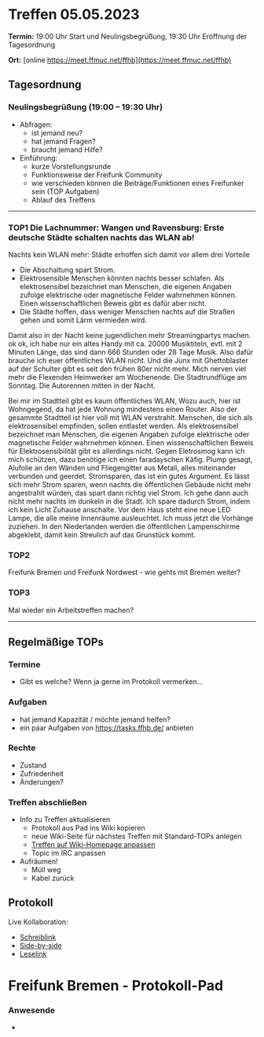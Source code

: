 # Treffen 05.05.2023

**Termin:** 19:00 Uhr Start und Neulingsbegrüßung, 19:30 Uhr Eröffnung der Tagesordnung

**Ort:** [online https://meet.ffmuc.net/ffhb](https://meet.ffmuc.net/ffhb)

## Tagesordnung
### Neulingsbegrüßung (19:00 – 19:30 Uhr)

- Abfragen:
    - ist jemand neu?
    - hat jemand Fragen?
    - braucht jemand Hilfe?
- Einführung:
    - kurze Vorstellungsrunde
    - Funktionsweise der Freifunk Community
    - wie verschieden können die Beiträge/Funktionen eines Freifunker sein (TOP Aufgaben)
    - Ablauf des Treffens

---
### TOP1 Die Lachnummer: Wangen und Ravensburg: Erste deutsche Städte schalten nachts das WLAN ab!

Nachts kein WLAN mehr: Städte erhoffen sich damit vor allem drei Vorteile
- Die Abschaltung spart Strom.
- Elektrosensible Menschen könnten nachts besser schlafen. Als elektrosensibel bezeichnet man Menschen, die eigenen Angaben zufolge elektrische oder magnetische Felder wahrnehmen können. Einen wissenschaftlichen Beweis gibt es dafür aber nicht.
- Die Städte hoffen, dass weniger Menschen nachts auf die Straßen gehen und somit Lärm vermieden wird.

Damit also in der Nacht keine jugendlichen mehr Streamingpartys machen. ok ok, ich habe nur ein altes Handy mit ca. 20000 Musiktiteln, evtl. mit 2 Minuten Länge, das sind dann 666 Stunden oder 28 Tage Musik. Also dafür brauche ich euer öffentliches WLAN nicht. Und die Junx mit Ghettoblaster auf der Schulter gibt es seit den frühen 80er nicht mehr. Mich nerven viel mehr die Flexenden Heimwerker am Wochenende. Die Stadtrundflüge am Sonntag. Die Autorennen mitten in der Nacht.

Bei mir im Stadtteil gibt es kaum öffentliches WLAN, Wozu auch, hier ist Wohngegend, da hat jede Wohnung mindestens einen Router.
Also der gesammte Stadtteil ist hier voll mit WLAN verstrahlt.
Menschen, die sich als elektrosensibel empfinden, sollen entlastet werden. Als elektrosensibel bezeichnet man Menschen, die eigenen Angaben zufolge elektrische oder magnetische Felder wahrnehmen können. Einen wissenschaftlichen Beweis für Elektrosensibilität gibt es allerdings nicht. Gegen Eletrosmog kann ich mich schützen, dazu benötige ich einen faradayschen Käfig. Plump gesagt, Alufolie an den Wänden und Fliegengitter aus Metall, alles miteinander verbunden und geerdet.
Stromsparen, das ist ein gutes Argument. Es lässt sich mehr Strom sparen, wenn nachts die öffentlichen Gebäude nicht mehr angestrahlt würden, das spart dann richtig viel Strom. Ich gehe dann auch nicht mehr nachts im dunkeln in die Stadt. Ich spare dadurch Strom, indem ich kein Licht Zuhause anschalte. Vor dem Haus steht eine neue LED Lampe, die alle meine Innenräume ausleuchtet. Ich muss jetzt die Vorhänge zuziehen. In den Niederlanden werden die öffentlichen Lampenschirme abgeklebt, damit kein Streulich auf das Grunstück kommt.


### TOP2

Freifunk Bremen und Freifunk Nordwest - wie gehts mit Bremen weiter?

### TOP3

Mal wieder ein Arbeitstreffen machen?


---
## Regelmäßige TOPs

### Termine

- Gibt es welche? Wenn ja gerne im Protokoll vermerken...

### Aufgaben

- hat jemand Kapazität / möchte jemand helfen?
- ein paar Aufgaben von https://tasks.ffhb.de/ anbieten

### Rechte

- Zustand
- Zufriedenheit
- Änderungen?

### Treffen abschließen

- Info zu Treffen aktualisieren
  - Protokoll aus Pad ins Wiki kopieren
  - neue Wiki-Seite für nächstes Treffen mit Standard-TOPs anlegen
  - [Treffen auf Wiki-Homepage anpassen](https://wiki.bremen.freifunk.net/Home)
  - Topic im IRC anpassen
- Aufräumen!
  - Müll weg
  - Kabel zurück

## Protokoll

Live Kollaboration:

* [Schreiblink](https://hackmd.io/AwDgnA7ATArKC0BGGBjAzPALAUzSeARgYgGzxQAmEFFwiKBEKAhkA===?edit)
* [Side-by-side](https://hackmd.io/AwDgnA7ATArKC0BGGBjAzPALAUzSeARgYgGzxQAmEFFwiKBEKAhkA===?both)
* [Leselink](https://hackmd.io/AwDgnA7ATArKC0BGGBjAzPALAUzSeARgYgGzxQAmEFFwiKBEKAhkA===?view)

# Freifunk Bremen - Protokoll-Pad

### Anwesende
- 